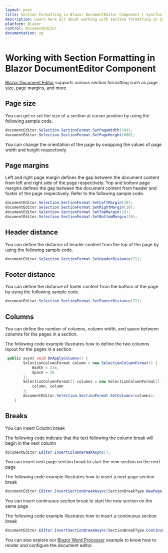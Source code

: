 ```yaml
---
layout: post
title: Section Formatting in Blazor DocumentEditor Component | Syncfusion
description: Learn here all about working with section formatting in Syncfusion Blazor DocumentEditor component and more.
platform: Blazor
control: DocumentEditor
documentation: ug
---
```


# Working with Section Formatting in Blazor DocumentEditor Component

[Blazor Document Editor](https://www.syncfusion.com/blazor-components/blazor-word-processor) supports various section formatting such as page size, page margins, and more.

## Page size

You can get or set the size of a section at cursor position by using the following sample code.

```csharp
documentEditor.Selection.SectionFormat.SetPageWidth(500);
documentEditor.Selection.SectionFormat.SetPageHeight(600);
```

You can change the orientation of the page by swapping the values of page width and height respectively.

## Page margins

Left and right page margin defines the gap between the document content from left and right side of the page respectively. Top and bottom page margins defines the gap between the document content from header and footer of the page respectively.
Refer to the following sample code.

```csharp
documentEditor.Selection.SectionFormat.SetLeftMargin(10);
documentEditor.Selection.SectionFormat.SetRightMargin(10);
documentEditor.Selection.SectionFormat.SetTopMargin(10);
documentEditor.Selection.SectionFormat.SetBottomMargin(10);
```

## Header distance

You can define the distance of header content from the top of the page by using the following sample code.

```csharp
documentEditor.Selection.SectionFormat.SetHeaderDistance(72);
```

## Footer distance

You can define the distance of footer content from the bottom of the page by using the following sample code.

```csharp
documentEditor.Selection.SectionFormat.SetFooterDistance(72);
```

## Columns

You can define the number of columns, column width, and space between columns for the pages in a section.

The following code example illustrates how to define the two columns layout for the pages in a section.

```csharp
 public async void OnApplyColumns() {
        SelectionColumnFormat column = new SelectionColumnFormat() {
            Width = 216,
            Space = 36
        };
        SelectionColumnFormat[] columns = new SelectionColumnFormat[] {
            column, column
        };
        documentEditor.Selection.SectionFormat.SetColumns(columns);
    }
```

## Breaks

You can insert Column break

The following code indicate that the text following the column break will begin in the next column

```csharp
documentEditor.Editor.InsertColumnBreakAsync();
```

You can insert next page section break to start the new section on the next page

The following code example illustrates how to insert a next page section break

```csharp
documentEditor.Editor.InsertSectionBreakAsync(SectionBreakType.NewPage);
```

You can insert continuous section break to start the new section on the same page

The following code example illustrates how to insert a continuous section break

```csharp
documentEditor.Editor.InsertSectionBreakAsync(SectionBreakType.Continuous);
```

You can also explore our [Blazor Word Processor](https://blazor.syncfusion.com/demos/document-editor/default-functionalities) example to know how to render and configure the document editor.
